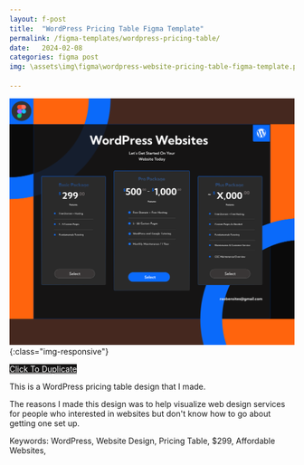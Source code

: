 ```yaml
---
layout: f-post
title:  "WordPress Pricing Table Figma Template"
permalink: /figma-templates/wordpress-pricing-table/
date:   2024-02-08
categories: figma post
img: \assets\img\figma\wordpress-website-pricing-table-figma-template.png

---
```


![WordPress Website Pricing Table](\assets\img\figma\wordpress-website-pricing-table-figma-template.png){:class="img-responsive"}

<a style="color:#fff;background:#161515;"
class="button" href="https://www.figma.com/community/file/1292240575217001327/wordpress-website-pricing-table" target="_blank">Click To Duplicate</a>

This is a WordPress pricing  table design that I made.

The reasons I made this design was to help visualize web design services for people who interested in websites but don't know how to go about getting one set up.

Keywords: WordPress, Website Design, Pricing Table, $299, Affordable Websites, 
